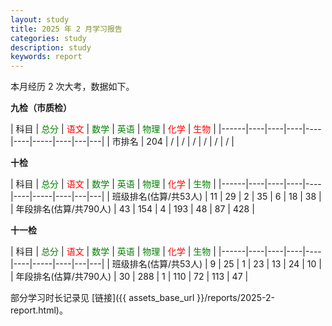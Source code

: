 ```yaml
---
layout: study
title: 2025 年 2 月学习报告
categories: study
description: study
keywords: report
---
```


本月经历 2 次大考，数据如下。

**九检（市质检）**

| 科目   | <font color=green> 总分</font> | <font color=red>语文</font> | <font color=green>数学</font> | <font color=green>英语</font> | <font color=green>物理</font> |  <font color=red>化学</font> | <font color=red>生物</font> |
|------|----|----|----|----|----|-----|----|---|---|
| 市排名 | 204 | / | / | / | / | / | / |

**十检**

| 科目   | <font color=green> 总分</font> | <font color=red>语文</font> | <font color=green>数学</font> | <font color=green>英语</font> | <font color=green>物理</font> |  <font color=red>化学</font> | <font color=green>生物</font> |
|------|----|----|----|----|----|-----|----|---|---|
| 班级排名(估算/共53人) | 11 | 29 | 2  | 35  | 6 | 18  | 38 |
| 年段排名(估算/共790人) | 43 | 154 | 4 | 193 | 48  | 87 | 428 |

**十一检**

| 科目   | <font color=green> 总分</font> | <font color=red>语文</font> | <font color=green>数学</font> | <font color=green>英语</font> | <font color=green>物理</font> |  <font color=red>化学</font> | <font color=green>生物</font> |
|------|----|----|----|----|----|-----|----|---|---|
| 班级排名(估算/共53人) | 9 | 25 | 1  | 23  | 13 | 24  | 10 |
| 年段排名(估算/共790人) | 30 | 288 | 1 | 110 | 72  | 113 | 47 |

部分学习时长记录见 [链接]({{ assets_base_url }}/reports/2025-2-report.html)。